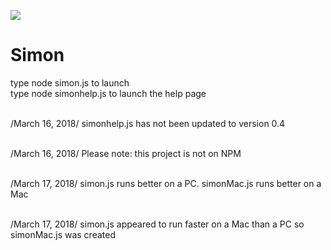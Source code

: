 ![](https://upload.wikimedia.org/wikipedia/commons/1/1e/Regnbue_F%C3%A6r%C3%B8erne.jpg)</br> 
# Simon
type node simon.js to launch </br>
type node simonhelp.js to launch the help page </br> </br>

/March 16, 2018/ simonhelp.js has not been updated to version 0.4 </br> </br>

/March 16, 2018/ Please note: this project is not on NPM</br></br>

/March 17, 2018/ simon.js runs better on a PC. simonMac.js runs better on a Mac</br></br>

/March 17, 2018/ simon.js appeared to run faster on a Mac than a PC so simonMac.js was created
